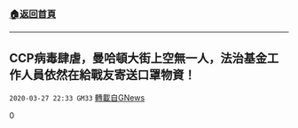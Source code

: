 ###  [:house:返回首頁](https://github.com/ourhimalayas/txt)
---

## CCP病毒肆虐，曼哈頓大街上空無一人，法治基金工作人員依然在給戰友寄送口罩物資！
`2020-03-27 22:33 GM33` [轉載自GNews](https://gnews.org/zh-hant/154772/)

0
